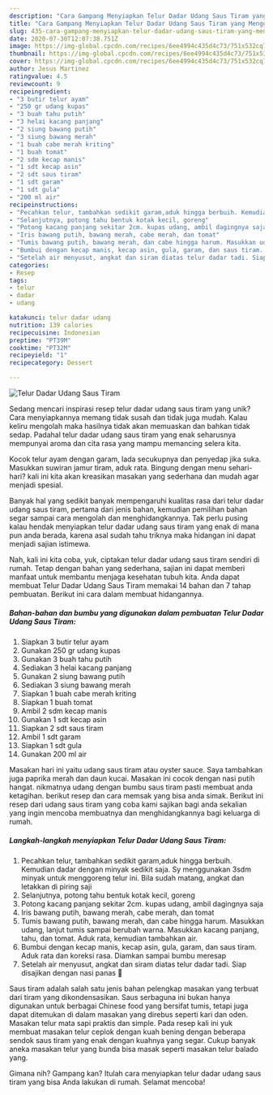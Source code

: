 ```yaml
---
description: "Cara Gampang Menyiapkan Telur Dadar Udang Saus Tiram yang Menggugah Selera"
title: "Cara Gampang Menyiapkan Telur Dadar Udang Saus Tiram yang Menggugah Selera"
slug: 435-cara-gampang-menyiapkan-telur-dadar-udang-saus-tiram-yang-menggugah-selera
date: 2020-07-30T12:07:38.751Z
image: https://img-global.cpcdn.com/recipes/6ee4994c435d4c73/751x532cq70/telur-dadar-udang-saus-tiram-foto-resep-utama.jpg
thumbnail: https://img-global.cpcdn.com/recipes/6ee4994c435d4c73/751x532cq70/telur-dadar-udang-saus-tiram-foto-resep-utama.jpg
cover: https://img-global.cpcdn.com/recipes/6ee4994c435d4c73/751x532cq70/telur-dadar-udang-saus-tiram-foto-resep-utama.jpg
author: Jesus Martinez
ratingvalue: 4.5
reviewcount: 9
recipeingredient:
- "3 butir telur ayam"
- "250 gr udang kupas"
- "3 buah tahu putih"
- "3 helai kacang panjang"
- "2 siung bawang putih"
- "3 siung bawang merah"
- "1 buah cabe merah kriting"
- "1 buah tomat"
- "2 sdm kecap manis"
- "1 sdt kecap asin"
- "2 sdt saus tiram"
- "1 sdt garam"
- "1 sdt gula"
- "200 ml air"
recipeinstructions:
- "Pecahkan telur, tambahkan sedikit garam,aduk hingga berbuih. Kemudian dadar dengan minyak sedikit saja. Sy menggunakan 3sdm minyak untuk menggoreng telur ini. Bila sudah matang, angkat dan letakkan di piring saji"
- "Selanjutnya, potong tahu bentuk kotak kecil, goreng"
- "Potong kacang panjang sekitar 2cm. kupas udang, ambil dagingnya saja"
- "Iris bawang putih, bawang merah, cabe merah, dan tomat"
- "Tumis bawang putih, bawang merah, dan cabe hingga harum. Masukkan udang, lanjut tumis sampai berubah warna. Masukkan kacang panjang, tahu, dan tomat. Aduk rata, kemudian tambahkan air."
- "Bumbui dengan kecap manis, kecap asin, gula, garam, dan saus tiram. Aduk rata dan koreksi rasa. Diamkan sampai bumbu meresap"
- "Setelah air menyusut, angkat dan siram diatas telur dadar tadi. Siap disajikan dengan nasi panas 🤗"
categories:
- Resep
tags:
- telur
- dadar
- udang

katakunci: telur dadar udang 
nutrition: 139 calories
recipecuisine: Indonesian
preptime: "PT39M"
cooktime: "PT32M"
recipeyield: "1"
recipecategory: Dessert

---
```



![Telur Dadar Udang Saus Tiram](https://img-global.cpcdn.com/recipes/6ee4994c435d4c73/751x532cq70/telur-dadar-udang-saus-tiram-foto-resep-utama.jpg)

Sedang mencari inspirasi resep telur dadar udang saus tiram yang unik? Cara menyiapkannya memang tidak susah dan tidak juga mudah. Kalau keliru mengolah maka hasilnya tidak akan memuaskan dan bahkan tidak sedap. Padahal telur dadar udang saus tiram yang enak seharusnya mempunyai aroma dan cita rasa yang mampu memancing selera kita.

Kocok telur ayam dengan garam, lada secukupnya dan penyedap jika suka. Masukkan suwiran jamur tiram, aduk rata. Bingung dengan menu sehari-hari? kali ini kita akan kreasikan masakan yang sederhana dan mudah agar menjadi spesial.

Banyak hal yang sedikit banyak mempengaruhi kualitas rasa dari telur dadar udang saus tiram, pertama dari jenis bahan, kemudian pemilihan bahan segar sampai cara mengolah dan menghidangkannya. Tak perlu pusing kalau hendak menyiapkan telur dadar udang saus tiram yang enak di mana pun anda berada, karena asal sudah tahu triknya maka hidangan ini dapat menjadi sajian istimewa.


Nah, kali ini kita coba, yuk, ciptakan telur dadar udang saus tiram sendiri di rumah. Tetap dengan bahan yang sederhana, sajian ini dapat memberi manfaat untuk membantu menjaga kesehatan tubuh kita. Anda dapat membuat Telur Dadar Udang Saus Tiram memakai 14 bahan dan 7 tahap pembuatan. Berikut ini cara dalam membuat hidangannya.

<!--inarticleads1-->

##### Bahan-bahan dan bumbu yang digunakan dalam pembuatan Telur Dadar Udang Saus Tiram:

1. Siapkan 3 butir telur ayam
1. Gunakan 250 gr udang kupas
1. Gunakan 3 buah tahu putih
1. Sediakan 3 helai kacang panjang
1. Gunakan 2 siung bawang putih
1. Sediakan 3 siung bawang merah
1. Siapkan 1 buah cabe merah kriting
1. Siapkan 1 buah tomat
1. Ambil 2 sdm kecap manis
1. Gunakan 1 sdt kecap asin
1. Siapkan 2 sdt saus tiram
1. Ambil 1 sdt garam
1. Siapkan 1 sdt gula
1. Gunakan 200 ml air


Masakan hari ini yaitu udang saus tiram atau oyster sauce. Saya tambahkan juga paprika merah dan daun kucai. Masakan ini cocok dengan nasi putih hangat. nikmatnya udang dengan bumbu saus tiram pasti membuat anda ketagihan. berikut resep dan cara memsak yang bisa anda simak. Berikut ini resep dari udang saus tiram yang coba kami sajikan bagi anda sekalian yang ingin mencoba membuatnya dan menghidangkannya bagi keluarga di rumah. 

<!--inarticleads2-->

##### Langkah-langkah menyiapkan Telur Dadar Udang Saus Tiram:

1. Pecahkan telur, tambahkan sedikit garam,aduk hingga berbuih. Kemudian dadar dengan minyak sedikit saja. Sy menggunakan 3sdm minyak untuk menggoreng telur ini. Bila sudah matang, angkat dan letakkan di piring saji
1. Selanjutnya, potong tahu bentuk kotak kecil, goreng
1. Potong kacang panjang sekitar 2cm. kupas udang, ambil dagingnya saja
1. Iris bawang putih, bawang merah, cabe merah, dan tomat
1. Tumis bawang putih, bawang merah, dan cabe hingga harum. Masukkan udang, lanjut tumis sampai berubah warna. Masukkan kacang panjang, tahu, dan tomat. Aduk rata, kemudian tambahkan air.
1. Bumbui dengan kecap manis, kecap asin, gula, garam, dan saus tiram. Aduk rata dan koreksi rasa. Diamkan sampai bumbu meresap
1. Setelah air menyusut, angkat dan siram diatas telur dadar tadi. Siap disajikan dengan nasi panas 🤗


Saus tiram adalah salah satu jenis bahan pelengkap masakan yang terbuat dari tiram yang dikondensasikan. Saus serbaguna ini bukan hanya digunakan untuk berbagai Chinese food yang bersifat tumis, tetapi juga dapat ditemukan di dalam masakan yang direbus seperti kari dan oden. Masakan telur mata sapi praktis dan simple. Pada resep kali ini yuk membuat masakan telur ceplok dengan kuah bening dengan beberapa sendok saus tiram yang enak dengan kuahnya yang segar. Cukup banyak aneka masakan telur yang bunda bisa masak seperti masakan telur balado yang. 

Gimana nih? Gampang kan? Itulah cara menyiapkan telur dadar udang saus tiram yang bisa Anda lakukan di rumah. Selamat mencoba!
